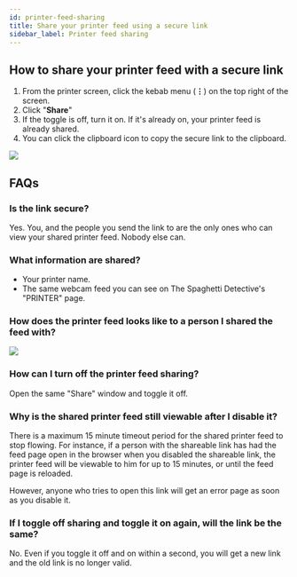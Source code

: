 ```yaml
---
id: printer-feed-sharing
title: Share your printer feed using a secure link
sidebar_label: Printer feed sharing
---
```


## How to share your printer feed with a secure link

1. From the printer screen, click the kebab menu (**⋮**) on the top right of the screen.
1. Click "**Share**"
1. If the toggle is off, turn it on. If it's already on, your printer feed is already shared.
1. You can click the clipboard icon to copy the secure link to the clipboard.

![](/img/user-guides/helpdocs/printer-feed-sharing.gif)

## FAQs

### Is the link secure?

Yes. You, and the people you send the link to are the only ones who can view your shared printer feed. Nobody else can.

### What information are shared?

* Your printer name.
* The same webcam feed you can see on The Spaghetti Detective's "PRINTER" page.

### How does the printer feed looks like to a person I shared the feed with?

![](/img/user-guides/helpdocs/shared-printer-feed.jpg)

### How can I turn off the printer feed sharing?

Open the same "Share" window and toggle it off.

### Why is the shared printer feed still viewable after I disable it?

There is a maximum 15 minute timeout period for the shared printer feed to stop flowing. For instance, if a person with the shareable link has had the feed page open in the browser when you disabled the shareable link, the printer feed will be viewable to him for up to 15 minutes, or until the feed page is reloaded.

However, anyone who tries to open this link will get an error page as soon as you disable it.

### If I toggle off sharing and toggle it on again, will the link be the same?

No. Even if you toggle it off and on within a second, you will get a new link and the old link is no longer valid.